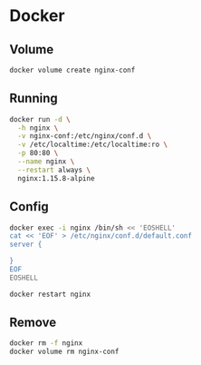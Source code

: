 # Docker

## Volume

```sh
docker volume create nginx-conf
```

## Running

```sh
docker run -d \
  -h nginx \
  -v nginx-conf:/etc/nginx/conf.d \
  -v /etc/localtime:/etc/localtime:ro \
  -p 80:80 \
  --name nginx \
  --restart always \
  nginx:1.15.8-alpine
```

## Config

```sh
docker exec -i nginx /bin/sh << 'EOSHELL'
cat << 'EOF' > /etc/nginx/conf.d/default.conf
server {

}
EOF
EOSHELL
```

```sh
docker restart nginx
```

## Remove

```sh
docker rm -f nginx
docker volume rm nginx-conf
```
